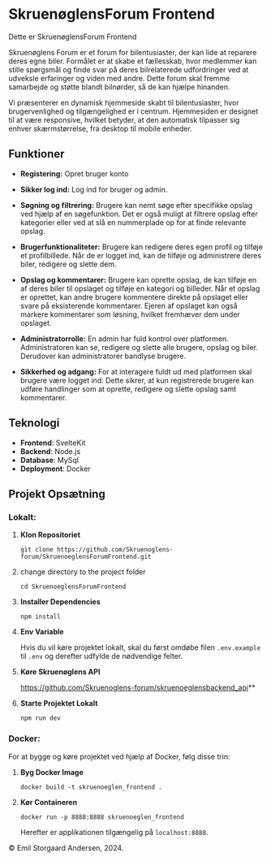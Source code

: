 # SkruenøglensForum Frontend

Dette er SkruenøglensForum Frontend

Skruenøglens Forum er et forum for bilentusiaster, der kan lide at reparere deres egne biler. Formålet er at skabe et fællesskab, hvor medlemmer kan stille spørgsmål og finde svar på deres bilrelaterede udfordringer ved at udveksle erfaringer og viden med andre.
Dette forum skal fremme samarbejde og støtte blandt bilnørder, så de kan hjælpe hinanden.

Vi præsenterer en dynamisk hjemmeside skabt til bilentusiaster, hvor brugervenlighed og tilgængelighed er i centrum. Hjemmesiden er designet til at være responsive, hvilket betyder, at den automatisk tilpasser sig enhver skærmstørrelse, fra desktop til mobile enheder.

## Funktioner
-   **Registering:** Opret bruger konto

-   **Sikker log ind:** Log ind for bruger og admin.

-   **Søgning og filtrering:** Brugere kan nemt søge efter specifikke opslag ved hjælp af en søgefunktion. Det er også muligt at filtrere opslag efter kategorier eller ved at slå en nummerplade op for at finde relevante opslag.

-   **Brugerfunktionaliteter:**
Brugere kan redigere deres egen profil og tilføje et profilbillede. Når de er logget ind, kan de tilføje og administrere deres biler, redigere og slette dem.

-   **Opslag og kommentarer:**
Brugere kan oprette opslag, de kan tilføje en af deres biler til opslaget og tilføje en kategori og billeder. Når et opslag er oprettet, kan andre brugere kommentere direkte på opslaget eller svare på eksisterende kommentarer. Ejeren af opslaget kan også markere kommentarer som løsning, hvilket fremhæver dem under opslaget.

-   **Administratorrolle:**
En admin har fuld kontrol over platformen. Administratoren kan se, redigere og slette alle brugere, opslag og biler. Derudover kan administratorer bandlyse brugere.

-   **Sikkerhed og adgang:**
For at interagere fuldt ud med platformen skal brugere være logget ind. Dette sikrer, at kun registrerede brugere kan udføre handlinger som at oprette, redigere og slette opslag samt kommentarer.

## Teknologi

-   **Frontend**: SvelteKit
-   **Backend**: Node.js
-   **Database**: MySql
-   **Deployment**: Docker

## Projekt Opsætning
### Lokalt:

1. **Klon Repositoriet**

    ```
    git clone https://github.com/Skruenoglens-forum/SkruenoeglensForumFrontend.git
    ```

2. change directory to the project folder

    ```
    cd SkruenoeglensForumFrontend
    ```

3. **Installer Dependencies**

    ```
    npm install
    ```
4. **Env Variable**

    Hvis du vil køre projektet lokalt, skal du først omdøbe filen `.env.example` til `.env` og derefter udfylde de nødvendige felter.

5. **Køre Skruenøglens API**

    https://github.com/Skruenoglens-forum/skruenoeglensbackend_api**

6. **Starte Projektet Lokalt**

    ```
    npm run dev
    ```

### Docker:
For at bygge og køre projektet ved hjælp af Docker, følg disse trin:
1. **Byg Docker Image**
    ```
    docker build -t skruenoeglen_frontend .
    ```
2. **Kør Containeren**
    ```
    docker run -p 8888:8888 skruenoeglen_frontend
    ```
    Herefter er applikationen tilgængelig på `localhost:8888`.

© Emil Storgaard Andersen, 2024.